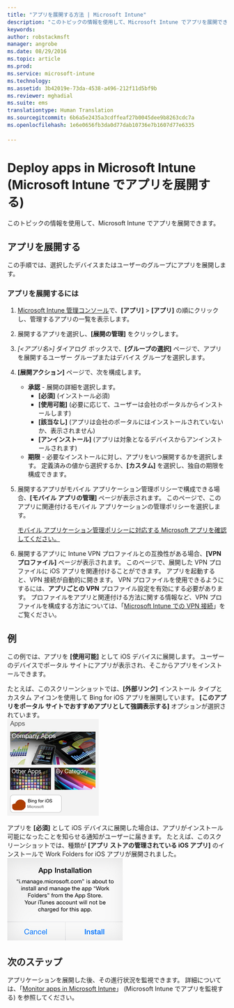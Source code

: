 ```yaml
---
title: "アプリを展開する方法 | Microsoft Intune"
description: "このトピックの情報を使用して、Microsoft Intune でアプリを展開できます。"
keywords: 
author: robstackmsft
manager: angrobe
ms.date: 08/29/2016
ms.topic: article
ms.prod: 
ms.service: microsoft-intune
ms.technology: 
ms.assetid: 3b42019e-73da-4538-a496-212f11d5bf9b
ms.reviewer: mghadial
ms.suite: ems
translationtype: Human Translation
ms.sourcegitcommit: 6b6a5e2435a3cdffeaf27b0045dee9b8263cdc7a
ms.openlocfilehash: 1e6e0656fb3da0d77dab10736e7b1607d77e6335

---
```

# Deploy apps in Microsoft Intune (Microsoft Intune でアプリを展開する)

このトピックの情報を使用して、Microsoft Intune でアプリを展開できます。


## アプリを展開する
この手順では、選択したデバイスまたはユーザーのグループにアプリを展開します。

### アプリを展開するには

1. [Microsoft Intune 管理コンソール](https://manage.microsoft.com)で、**[アプリ]** &gt; **[アプリ]** の順にクリックし、管理するアプリの一覧を表示します。

2.  展開するアプリを選択し、**[展開の管理]** をクリックします。

3.  *[&lt;アプリ名&gt;]* ダイアログ ボックスで、**[グループの選択]** ページで、アプリを展開するユーザー グループまたはデバイス グループを選択します。

4.  **[展開アクション]** ページで、次を構成します。

    - **承認** - 展開の詳細を選択します。
        - **[必須]** (インストール必須)
        - **[使用可能]** (必要に応じて、ユーザーは会社のポータルからインストールします)
        - **[該当なし]** (アプリは会社のポータルにはインストールされていないか、表示されません)
        - **[アンインストール]** (アプリは対象となるデバイスからアンインストールされます)
    - **期限** - 必要なインストールに対し、アプリをいつ展開するかを選択します。 定義済みの値から選択するか、**[カスタム]** を選択し、独自の期限を構成できます。

5. 展開するアプリがモバイル アプリケーション管理ポリシーで構成できる場合、**[モバイル アプリの管理]** ページが表示されます。 このページで、このアプリに関連付けるモバイル アプリケーションの管理ポリシーを選択します。

    [モバイル アプリケーション管理ポリシーに対応する Microsoft アプリを確認してください。](https://www.microsoft.com/en-us/server-cloud/products/microsoft-intune/partners.aspx)

6. 展開するアプリに Intune VPN プロファイルとの互換性がある場合、**[VPN プロファイル]** ページが表示されます。 このページで、展開した VPN プロファイルに iOS アプリを関連付けることができます。 アプリを起動すると、VPN 接続が自動的に開きます。 VPN プロファイルを使用できるようにするには、**アプリごとの VPN** プロファイル設定を有効にする必要があります。
 プロファイルをアプリと関連付ける方法に関する情報など、VPN プロファイルを構成する方法については、「[Microsoft Intune での VPN 接続](vpn-connections-in-microsoft-intune.md)」をご覧ください。

## 例

この例では、アプリを **[使用可能]** として iOS デバイスに展開します。
ユーザーのデバイスでポータル サイトにアプリが表示され、そこからアプリをインストールできます。

たとえば、このスクリーンショットでは、**[外部リンク]** インストール タイプとカスタム アイコンを使用して Bing for iOS アプリを展開しています。 **[このアプリをポータル サイトでおすすめアプリとして強調表示する]** オプションが選択されています。  
![iOS の使用可能アプリ](./media/available-install-on-iOS.png)

アプリを **[必須]** として iOS デバイスに展開した場合は、アプリがインストール可能になったことを知らせる通知がユーザーに届きます。 たとえば、このスクリーンショットでは、種類が **[アプリ ストアの管理されている iOS アプリ]** のインストールで Work Folders for iOS アプリが展開されました。  
![iOS の必須アプリ](./media/iOS-Required-install.PNG)

## 次のステップ

アプリケーションを展開した後、その進行状況を監視できます。 詳細については、「[Monitor apps in Microsoft Intune](monitor-apps-in-microsoft-intune.md)」 (Microsoft Intune でアプリを監視する) を参照してください。



<!--HONumber=Aug16_HO5-->


